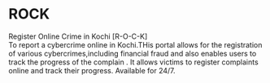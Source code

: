 # ROCK
Register Online Crime in Kochi [R-O-C-K]                                                                                                                           
To report a cybercrime online in Kochi.THis portal allows for the registration of various cybercrimes,including financial fraud and also enables users to track the progress of the complain . It allows victims to register complaints online and track their progress. Available for 24/7.
